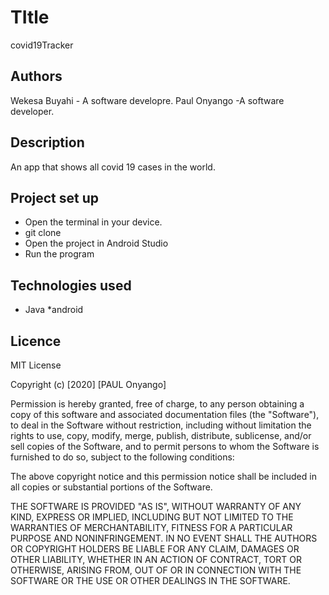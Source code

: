 # TItle

covid19Tracker

 ## Authors
 Wekesa Buyahi - A software developre.
 Paul Onyango -A software developer.


## Description
 An app that shows all covid 19 cases in the world.

## Project set up
 * Open the terminal in your device.
 * git clone
 * Open the project in Android Studio
 * Run the program




## Technologies used

* Java
*android

## Licence
MIT License

Copyright (c) [2020] [PAUL Onyango]

Permission is hereby granted, free of charge, to any person obtaining a copy
of this software and associated documentation files (the "Software"), to deal
in the Software without restriction, including without limitation the rights
to use, copy, modify, merge, publish, distribute, sublicense, and/or sell
copies of the Software, and to permit persons to whom the Software is
furnished to do so, subject to the following conditions:

The above copyright notice and this permission notice shall be included in all
copies or substantial portions of the Software.

THE SOFTWARE IS PROVIDED "AS IS", WITHOUT WARRANTY OF ANY KIND, EXPRESS OR
IMPLIED, INCLUDING BUT NOT LIMITED TO THE WARRANTIES OF MERCHANTABILITY,
FITNESS FOR A PARTICULAR PURPOSE AND NONINFRINGEMENT. IN NO EVENT SHALL THE
AUTHORS OR COPYRIGHT HOLDERS BE LIABLE FOR ANY CLAIM, DAMAGES OR OTHER
LIABILITY, WHETHER IN AN ACTION OF CONTRACT, TORT OR OTHERWISE, ARISING FROM,
OUT OF OR IN CONNECTION WITH THE SOFTWARE OR THE USE OR OTHER DEALINGS IN THE
SOFTWARE.
